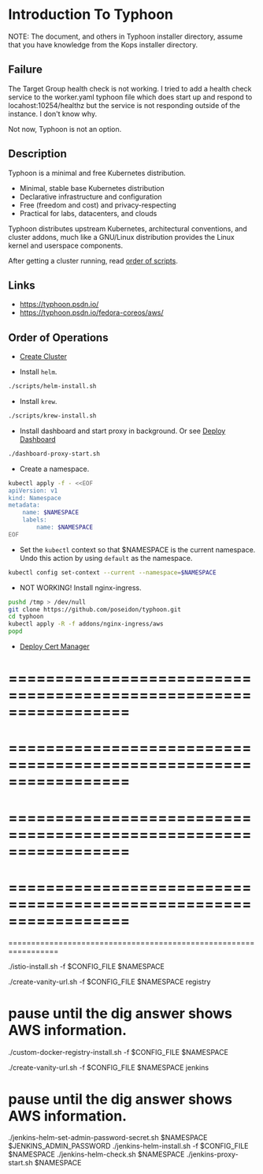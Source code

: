 # Introduction To Typhoon

NOTE: The document, and others in Typhoon installer directory, assume that you have knowledge from the Kops installer directory.

## Failure

The Target Group health check is not working. I tried to add a health check service to the worker.yaml typhoon file which does start up and respond to locahost:10254/healthz but the service is not responding outside of the instance. I don't know why.

Not now, Typhoon is not an option.

## Description

Typhoon is a minimal and free Kubernetes distribution.

* Minimal, stable base Kubernetes distribution
* Declarative infrastructure and configuration
* Free (freedom and cost) and privacy-respecting
* Practical for labs, datacenters, and clouds

Typhoon distributes upstream Kubernetes, architectural conventions, and cluster addons, much like a GNU/Linux distribution provides the Linux kernel and userspace components.

After getting a cluster running, read [order of scripts](docs/00-order-of-scripts.md).

## Links

* https://typhoon.psdn.io/
* https://typhoon.psdn.io/fedora-coreos/aws/

## Order of Operations

* [Create Cluster](docs/01-create-cluster.md)

* Install `helm`.

```bash
./scripts/helm-install.sh
```

* Install `krew`.

```bash
./scripts/krew-install.sh
```

* Install dashboard and start proxy in background. Or see [Deploy Dashboard](docs/02-deploy-dashboard.md)

```bash
./dashboard-proxy-start.sh
```

* Create a namespace.

```bash
kubectl apply -f - <<EOF
apiVersion: v1
kind: Namespace
metadata:
    name: $NAMESPACE
    labels:
        name: $NAMESPACE
EOF
```

* Set the `kubectl` context so that $NAMESPACE is the current namespace. Undo this action by using `default` as the namespace.

```bash
kubectl config set-context --current --namespace=$NAMESPACE
```

* NOT WORKING! Install nginx-ingress.

```bash
pushd /tmp > /dev/null
git clone https://github.com/poseidon/typhoon.git
cd typhoon
kubectl apply -R -f addons/nginx-ingress/aws
popd
```

* [Deploy Cert Manager](docs/03-deploy-cert-manager.md)


=================================================================
=================================================================
=================================================================
=================================================================
=================================================================
=================================================================
=================================================================
=================================================================
=================================================================


./istio-install.sh -f $CONFIG_FILE $NAMESPACE

./create-vanity-url.sh -f $CONFIG_FILE $NAMESPACE registry
# pause until the dig answer shows AWS information.
./custom-docker-registry-install.sh -f $CONFIG_FILE $NAMESPACE

./create-vanity-url.sh -f $CONFIG_FILE $NAMESPACE jenkins
# pause until the dig answer shows AWS information.
./jenkins-helm-set-admin-password-secret.sh $NAMESPACE $JENKINS_ADMIN_PASSWORD
./jenkins-helm-install.sh -f $CONFIG_FILE $NAMESPACE
./jenkins-helm-check.sh $NAMESPACE
./jenkins-proxy-start.sh $NAMESPACE
